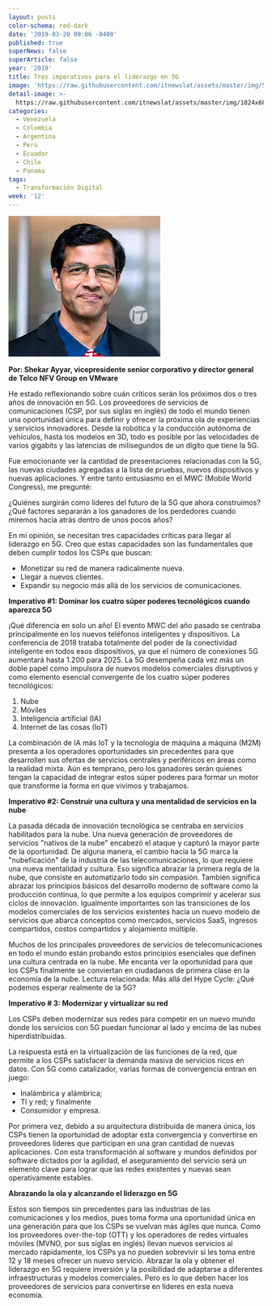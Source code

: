 ```yaml
---
layout: posts
color-schema: red-dark
date: '2019-03-20 09:06 -0400'
published: true
superNews: false
superArticle: false
year: '2019'
title: Tres imperativos para el liderazgo en 5G
image: 'https://raw.githubusercontent.com/itnewslat/assets/master/img/540x320/5G-p.jpg'
detail-image: >-
  https://raw.githubusercontent.com/itnewslat/assets/master/img/1024x680/5G-g.jpg
categories:
  - Venezuela
  - Colombia
  - Argentina
  - Perú
  - Ecuador
  - Chile
  - Panama
tags:
  - Transformación Digital
week: '12'
---
```


![](https://raw.githubusercontent.com/itnewslat/assets/master/img/300x300/Shekar-Ayyar.jpg)

**Por:  Shekar Ayyar, vicepresidente senior corporativo y director general de Telco NFV Group en VMware**

He estado reflexionando sobre cuán críticos serán los próximos dos o tres años de innovación en 5G. Los proveedores de servicios de comunicaciones (CSP, por sus siglas en inglés) de todo el mundo tienen una oportunidad única para definir y ofrecer la próxima ola de experiencias y servicios innovadores. Desde la robótica y la conducción autónoma de vehículos, hasta los modelos en 3D, todo es posible por las velocidades de varios gigabits y las latencias de milisegundos de un dígito que tiene la 5G.

Fue emocionante ver la cantidad de presentaciones relacionadas con la 5G, las nuevas ciudades agregadas a la lista de pruebas, nuevos dispositivos y nuevas aplicaciones. Y entre tanto entusiasmo en el MWC (Mobile World Congress), me pregunté:

¿Quiénes surgirán como líderes del futuro de la 5G que ahora construimos? ¿Qué factores separarán a los ganadores de los perdedores cuando miremos hacia atrás dentro de unos pocos años?

En mi opinión, se necesitan tres capacidades críticas para llegar al liderazgo en 5G. Creo que estas capacidades son las fundamentales que deben cumplir todos los CSPs que buscan:

- Monetizar su red de manera radicalmente nueva.
- Llegar a nuevos clientes.
- Expandir su negocio más allá de los servicios de comunicaciones.

**Imperativo #1: Dominar los cuatro súper poderes tecnológicos cuando aparezca 5G**

¡Qué diferencia en solo un año! El evento MWC del año pasado se centraba principalmente en los nuevos teléfonos inteligentes y dispositivos. La conferencia de 2018 trataba totalmente del poder de la conectividad inteligente en todos esos dispositivos, ya que el número de conexiones 5G aumentará hasta 1.200 para 2025. La 5G desempeña cada vez más un doble papel como impulsora de nuevos modelos comerciales disruptivos y como elemento esencial convergente de los cuatro súper poderes tecnológicos:

1. Nube 
2. Móviles
3. Inteligencia artificial (IA)
4. Internet de las cosas (IoT)

La combinación de IA más IoT y la tecnología de máquina a máquina (M2M) presenta a los operadores oportunidades sin precedentes para que desarrollen sus ofertas de servicios centrales y periféricos en áreas como la realidad mixta. Aún es temprano, pero los ganadores serán quienes tengan la capacidad de integrar estos súper poderes para formar un motor que transforme la forma en que vivimos y trabajamos.

**Imperativo #2: Construir una cultura y una mentalidad de servicios en la nube**

La pasada década de innovación tecnológica se centraba en servicios habilitados para la nube. Una nueva generación de proveedores de servicios "nativos de la nube" encabezó el ataque y capturó la mayor parte de la oportunidad. De alguna manera, el cambio hacia la 5G marca la "nubeficación" de la industria de las telecomunicaciones, lo que requiere una nueva mentalidad y cultura. Eso significa abrazar la primera regla de la nube, que consiste en automatizarlo todo sin compasión. También significa abrazar los principios básicos del desarrollo moderno de software como la producción continua, lo que permite a los equipos comprimir y acelerar sus ciclos de innovación. Igualmente importantes son las transiciones de los modelos comerciales de los servicios existentes hacia un nuevo modelo de servicios que abarca conceptos como mercados, servicios SaaS, ingresos compartidos, costos compartidos y alojamiento múltiple.

Muchos de los principales proveedores de servicios de telecomunicaciones en todo el mundo están probando estos principios esenciales que definen una cultura centrada en la nube. Me encanta ver la oportunidad para que los CSPs finalmente se conviertan en ciudadanos de primera clase en la economía de la nube.
Lectura relacionada: Más allá del Hype Cycle: ¿Qué podemos esperar realmente de la 5G?

**Imperativo # 3: Modernizar y virtualizar su red**

Los CSPs deben modernizar sus redes para competir en un nuevo mundo donde los servicios con 5G puedan funcionar al lado y encima de las nubes hiperdistribuidas.

La respuesta está en la virtualización de las funciones de la red, que permite a los CSPs satisfacer la demanda masiva de servicios ricos en datos. Con 5G como catalizador, varias formas de convergencia entran en juego:

- Inalámbrica y alámbrica;
- TI y red; y finalmente
- Consumidor y empresa.

Por primera vez, debido a su arquitectura distribuida de manera única, los CSPs tienen la oportunidad de adoptar esta convergencia y convertirse en proveedores líderes que participan en una gran cantidad de nuevas aplicaciones. Con esta transformación al software y mundos definidos por software dictados por la agilidad, el aseguramiento del servicio será un elemento clave para lograr que las redes existentes y nuevas sean operativamente estables.

**Abrazando la ola y alcanzando el liderazgo en 5G**

Estos son tiempos sin precedentes para las industrias de las comunicaciones y los medios, pues toma forma una oportunidad única en una generación para que los CSPs se vuelvan más ágiles que nunca. Como los proveedores over-the-top (OTT) y los operadores de redes virtuales móviles (MVNO, por sus siglas en inglés) llevan nuevos servicios al mercado rápidamente, los CSPs ya no pueden sobrevivir si les toma entre 12 y 18 meses ofrecer un nuevo servicio. Abrazar la ola y obtener el liderazgo en 5G requiere inversión y la posibilidad de adaptarse a diferentes infraestructuras y modelos comerciales. Pero es lo que deben hacer los proveedores de servicios para convertirse en líderes en esta nueva economía.


